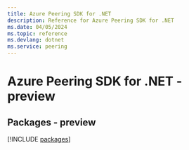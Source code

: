 ```yaml
---
title: Azure Peering SDK for .NET
description: Reference for Azure Peering SDK for .NET
ms.date: 04/05/2024
ms.topic: reference
ms.devlang: dotnet
ms.service: peering
---
```

# Azure Peering SDK for .NET - preview
## Packages - preview
[!INCLUDE [packages](peering-index.md)]